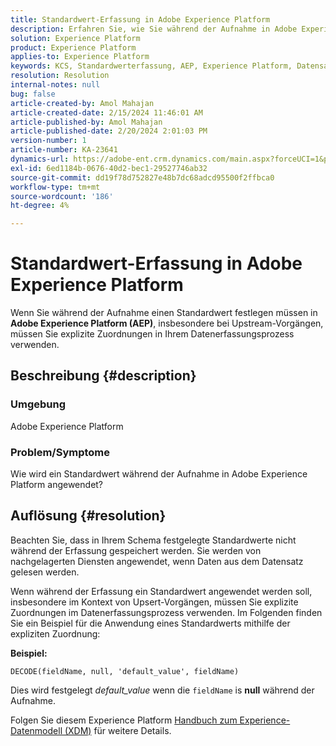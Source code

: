```yaml
---
title: Standardwert-Erfassung in Adobe Experience Platform
description: Erfahren Sie, wie Sie während der Aufnahme in Adobe Experience Platform einen Standardwert festlegen. Verwenden Sie explizite Zuordnungen im Datenerfassungsprozess.
solution: Experience Platform
product: Experience Platform
applies-to: Experience Platform
keywords: KCS, Standardwerterfassung, AEP, Experience Platform, Datensatz, Feldname
resolution: Resolution
internal-notes: null
bug: false
article-created-by: Amol Mahajan
article-created-date: 2/15/2024 11:46:01 AM
article-published-by: Amol Mahajan
article-published-date: 2/20/2024 2:01:03 PM
version-number: 1
article-number: KA-23641
dynamics-url: https://adobe-ent.crm.dynamics.com/main.aspx?forceUCI=1&pagetype=entityrecord&etn=knowledgearticle&id=3bca0ac5-f7cb-ee11-9079-6045bd006b25
exl-id: 6ed1184b-0676-40d2-bec1-29527746ab32
source-git-commit: dd19f78d752827e48b7dc68adcd95500f2ffbca0
workflow-type: tm+mt
source-wordcount: '186'
ht-degree: 4%

---
```


# Standardwert-Erfassung in Adobe Experience Platform


Wenn Sie während der Aufnahme einen Standardwert festlegen müssen in <b>Adobe Experience Platform (AEP)</b>, insbesondere bei Upstream-Vorgängen, müssen Sie explizite Zuordnungen in Ihrem Datenerfassungsprozess verwenden.

## Beschreibung {#description}


### <b>Umgebung</b>

Adobe Experience Platform



### <b>Problem/Symptome</b>

Wie wird ein Standardwert während der Aufnahme in Adobe Experience Platform angewendet?


## Auflösung {#resolution}


Beachten Sie, dass in Ihrem Schema festgelegte Standardwerte nicht während der Erfassung gespeichert werden. Sie werden von nachgelagerten Diensten angewendet, wenn Daten aus dem Datensatz gelesen werden.



Wenn während der Erfassung ein Standardwert angewendet werden soll, insbesondere im Kontext von Upsert-Vorgängen, müssen Sie explizite Zuordnungen im Datenerfassungsprozess verwenden.
Im Folgenden finden Sie ein Beispiel für die Anwendung eines Standardwerts mithilfe der expliziten Zuordnung:



<b>Beispiel:</b>

`DECODE(fieldName, null, 'default_value', fieldName)`

Dies wird festgelegt *default_value* wenn die `fieldName` is <b>null</b> während der Aufnahme.



Folgen Sie diesem Experience Platform [Handbuch zum Experience-Datenmodell (XDM)](https://experienceleague.adobe.com/docs/experience-platform/xdm/ui/fields/overview.html) für weitere Details.
